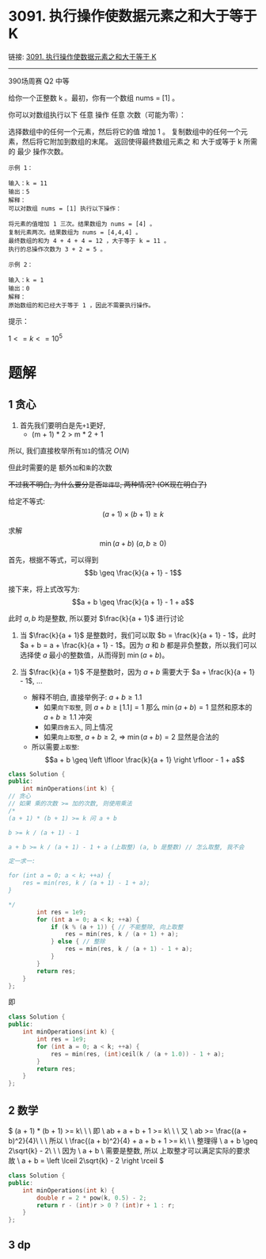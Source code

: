 # 3091. 执行操作使数据元素之和大于等于 K
链接: [3091. 执行操作使数据元素之和大于等于 K](https://leetcode.cn/problems/apply-operations-to-make-sum-of-array-greater-than-or-equal-to-k/description/)

---

390场周赛 Q2 中等

给你一个正整数 k 。最初，你有一个数组 nums = [1] 。

你可以对数组执行以下 任意 操作 任意 次数（可能为零）：

选择数组中的任何一个元素，然后将它的值 增加 1 。
复制数组中的任何一个元素，然后将它附加到数组的末尾。
返回使得最终数组元素之 和 大于或等于 k 所需的 最少 操作次数。

 
```
示例 1：

输入：k = 11
输出：5
解释：
可以对数组 nums = [1] 执行以下操作：

将元素的值增加 1 三次。结果数组为 nums = [4] 。
复制元素两次。结果数组为 nums = [4,4,4] 。
最终数组的和为 4 + 4 + 4 = 12 ，大于等于 k = 11 。
执行的总操作次数为 3 + 2 = 5 。

示例 2：

输入：k = 1
输出：0
解释：
原始数组的和已经大于等于 1 ，因此不需要执行操作。
```

提示：

$1 <= k <= 10^5$

# 题解
## 1 贪心
1. 首先我们要明白是先`+1`更好,
    - (m + 1) * 2 > m * 2 + 1

所以, 我们直接枚举所有`加1`的情况 $O(N)$

但此时需要的是 额外`加`和`乘`的次数

~~不过我不明白, 为什么要分是否`除得尽`, 两种情况? (OK现在明白了)~~

给定不等式: $$(a + 1) \times (b + 1) \geq k$$

求解 $$\min(a + b) \ (a, b \geq 0)$$

首先，根据不等式，可以得到 $$b \geq \frac{k}{a + 1} - 1$$

接下来，将上式改写为: $$a + b \geq \frac{k}{a + 1} - 1 + a$$

此时 $a, b$ 均是整数, 所以要对 $\frac{k}{a + 1}$ 进行讨论


1. 当 $\frac{k}{a + 1}$ 是整数时，我们可以取 $b = \frac{k}{a + 1} - 1$，此时 $a + b = a + \frac{k}{a + 1} - 1$。因为 $a$ 和 $b$ 都是非负整数，所以我们可以选择使 $a$ 最小的整数值，从而得到 $\min(a + b)$。

2. 当 $\frac{k}{a + 1}$ 不是整数时，因为 $a + b$ 需要大于 $a + \frac{k}{a + 1} - 1$, ...
    - 解释不明白, 直接举例子: $a + b \geq 1.1$
        - 如果`向下取整`, 则 $a + b \geq \left \lfloor 1.1 \right \rfloor = 1$ 那么 $\min(a + b) = 1$ 显然和原本的 $a + b \geq 1.1$ 冲突
        - 如果`四舍五入`, 同上情况
        - 如果`向上取整`, $a + b \geq 2$, => $\min(a + b) = 2$ 显然是合法的
    - 所以需要`上取整`: $$a + b \geq \left \lfloor \frac{k}{a + 1} \right \rfloor  - 1 + a$$


```C++
class Solution {
public:
    int minOperations(int k) {
// 贪心
// 如果 乘的次数 >= 加的次数, 则使用乘法
/*
(a + 1) * (b + 1) >= k 问 a + b

b >= k / (a + 1) - 1

a + b >= k / (a + 1) - 1 + a (上取整) (a, b 是整数) // 怎么取整, 我不会

定一求一:

for (int a = 0; a < k; ++a) {
    res = min(res, k / (a + 1) - 1 + a);
}

*/
        int res = 1e9;
        for (int a = 0; a < k; ++a) {
            if (k % (a + 1)) { // 不能整除, 向上取整
                res = min(res, k / (a + 1) + a);
            } else { // 整除
                res = min(res, k / (a + 1) - 1 + a);
            }
        }
        return res;
    }
};
```

即

```C++
class Solution {
public:
    int minOperations(int k) {
        int res = 1e9;
        for (int a = 0; a < k; ++a) {
            res = min(res, (int)ceil(k / (a + 1.0)) - 1 + a);
        }
        return res;
    }
};
```


## 2 数学

$
(a + 1) * (b + 1) >= k\\ \ \\
即 \ ab + a + b + 1 >= k\\ \ \\
又 \ ab >= \frac{(a + b)^2}{4}\\ \ \\
所以 \ \frac{(a + b)^2}{4} + a + b + 1 >= k\\ \ \\
整理得 \ a + b \geq 2\sqrt{k} - 2\\ \ \\
因为 \ a + b \ 需要是整数, 所以 上取整才可以满足实际的要求
故 \ a + b = \left \lceil 2\sqrt{k} - 2 \right \rceil 
$

```C++
class Solution {
public:
    int minOperations(int k) {
        double r = 2 * pow(k, 0.5) - 2;
        return r - (int)r > 0 ? (int)r + 1 : r;
    }
};
```

## 3 dp